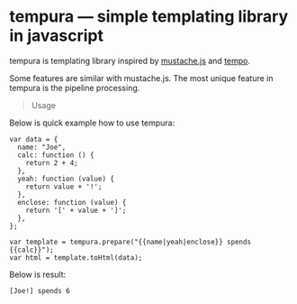 # tempura — simple templating library in javascript

tempura is templating library inspired by [mustache.js](http://github.com/janl/mustache.js) and 
[tempo](https://github.com/twigkit/tempo).

Some features are similar with mustache.js.
The most unique feature in tempura is the pipeline processing.

> Usage

Below is quick example how to use tempura:

    var data = {
      name: "Joe",
      calc: function () {
        return 2 + 4;
      },
      yeah: function (value) {
        return value + '!';
      },
      enclose: function (value) {
        return '[' + value + ']';
      },
    };
    
    var template = tempura.prepare("{{name|yeah|enclose}} spends {{calc}}");
    var html = template.toHtml(data);

Below is result:

    [Joe!] spends 6


